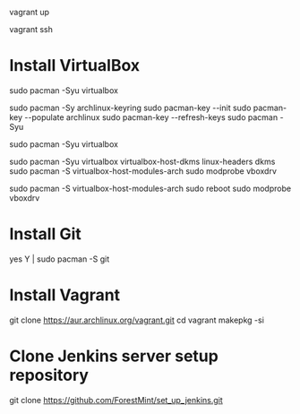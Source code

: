 vagrant up

vagrant ssh

# Install VirtualBox

sudo pacman -Syu virtualbox

sudo pacman -Sy archlinux-keyring
sudo pacman-key --init
sudo pacman-key --populate archlinux
sudo pacman-key --refresh-keys
sudo pacman -Syu

sudo pacman -Syu virtualbox

sudo pacman -Syu virtualbox virtualbox-host-dkms linux-headers dkms\
sudo pacman -S virtualbox-host-modules-arch
sudo modprobe vboxdrv

sudo pacman -S virtualbox-host-modules-arch
sudo reboot
sudo modprobe vboxdrv

# Install Git

yes Y | sudo pacman -S git

# Install Vagrant

git clone https://aur.archlinux.org/vagrant.git
cd vagrant
makepkg -si

# Clone Jenkins server setup repository

git clone https://github.com/ForestMint/set_up_jenkins.git
